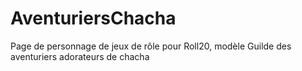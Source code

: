 # AventuriersChacha
Page de personnage de jeux de rôle pour Roll20, modèle Guilde des aventuriers adorateurs de chacha
